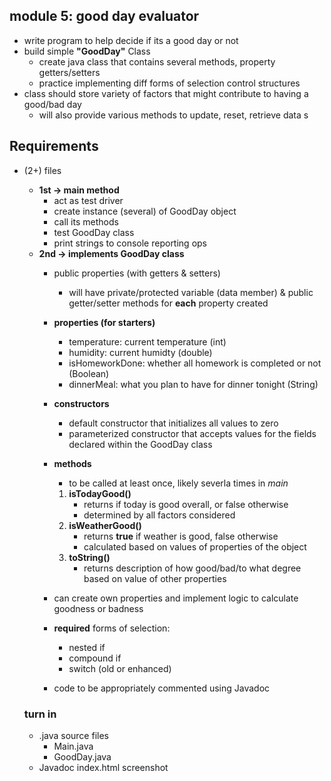 ## module 5: good day evaluator 

- write program to help decide if its a good day or not 
- build simple __"GoodDay"__ Class 
    - create java class that contains several methods, property getters/setters 
    - practice implementing diff forms of selection control structures 
- class should store variety of factors that might contribute to having a good/bad day 
    - will also provide various methods to update, reset, retrieve data s

## Requirements
- (2+) files 
    - __1st -> main method__ 
        - act as test driver 
        - create instance (several) of GoodDay object
        - call its methods 
        - test GoodDay class 
        - print strings to console reporting ops 
    - __2nd -> implements GoodDay class__ 
        - public properties (with getters & setters) 
            - will have private/protected variable (data member) & public getter/setter methods for __each__ property created 
        - __properties (for starters)__
            - temperature: current temperature (int) 
            - humidity: current humidty (double) 
            - isHomeworkDone: whether all homework is completed or not (Boolean) 
            - dinnerMeal: what you plan to have for dinner tonight (String) 
        - __constructors__
            - default constructor that initializes all values to zero 
            - parameterized constructor that accepts values for the fields declared within the GoodDay class 
        - __methods__
            - to be called at least once, likely severla times in _main_
            1. __isTodayGood()__ 
                - returns if today is good overall, or false otherwise
                - determined by all factors considered 
            2. __isWeatherGood()__
                - returns __true__ if weather is good, false otherwise
                - calculated based on values of properties of the object
            3. __toString()__ 
                - returns description of how good/bad/to what degree based on value of other properties 
        - can create own properties and implement logic to calculate goodness or badness 
        - __required__ forms of selection: 
            - nested if 
            - compound if 
            - switch (old or enhanced) 

        - code to be appropriately commented using Javadoc  
    
    ### turn in 
    - .java source files 
        - Main.java 
        - GoodDay.java 
    - Javadoc index.html screenshot 
